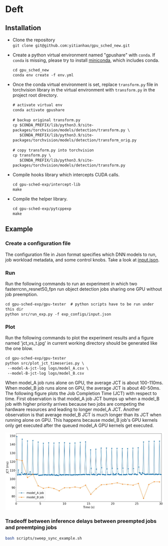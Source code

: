 # Deft
## Installation
- Clone the repository  
`git clone git@github.com:yitianhao/gpu_sched_new.git`

- Create a python virtual environment named "gpushare" with `conda`. If `conda` is missing, please
try to install [miniconda](https://docs.conda.io/en/main/miniconda.html), which
includes conda.
    ```
    cd gpu_sched_new
    conda env create -f env.yml
    ```
- Once the conda virtual environment is set, replace `transform.py` file in 
torchvision library in the virtual environment with `transform.py` in the 
project root directory. 
    ```
    # activate virtual env
    conda activate gpushare 

    # backup original transform.py
    cp $CONDA_PREFIX/lib/python3.9/site-packages/torchvision/models/detection/transform.py \
       $CONDA_PREFIX/lib/python3.9/site-packages/torchvision/models/detection/transform_orig.py

    # copy transform.py into torchvision
    cp transform.py \
       $CONDA_PREFIX/lib/python3.9/site-packages/torchvision/models/detection/transform.py
    ```

- Compile hooks library which intercepts CUDA calls.
    ```
    cd gpu-sched-exp/intercept-lib
    make
    ```
- Compile the helper library.
    ```
    cd gpu-sched-exp/pytcppexp
    make
    ```
## Example

### Create a configuration file
The configuration file in Json format specifies which DNN models to run, job
workload metadata, and some control knobs. 
Take a look at [input.json](./gpu-sched-exp/gpu-tester/exp_configs/input.json).

### Run
Run the following commands to run an experiment in which two fasterrcnn_resnet50_fpn
run object detection jobs sharing one GPU without job preemption.
```
cd gpu-sched-exp/gpu-tester  # python scripts have to be run under this dir
python src/run_exp.py -f exp_configs/input.json
```

### Plot
Run the following commands to plot the experiment results and a figure named 
'jct_vs_t.jpg' in current working directory should be generated like the one blow.
```
cd gpu-sched-exp/gpu-tester
python src/plot_jct_timeseries.py \
 --model-A-jct-log logs/model_A.csv \
 --model-B-jct-log logs/model_B.csv
```

When model_A job runs alone on GPU, the average JCT is about 100-110ms. When
model_B job runs alone on GPU, the average JCT is about 40-50ms. 
The following figure plots the Job Completion Time (JCT) with respect to time.
First observation is that model_A job JCT bumps up when a model_B job with
higher priority arrives because two jobs are competing the hardware resources
and leading to longer model_A JCT. Another observation is that average model_B
JCT is much longer than its JCT when running alone on GPU. This happens because
model_B job's GPU kernels only get executed after the queued model_A GPU
kernels get executed.

![alt text](./img/jct_vs_t.jpg)


### Tradeoff between inference delays between preempted jobs and preemtping jobs

```bash
bash scripts/sweep_sync_example.sh
```
